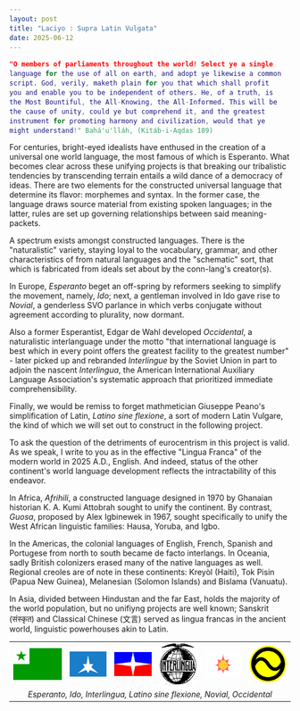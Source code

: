 ```yaml
---
layout: post
title: "Laciyo : Supra Latin Vulgata"
date: 2025-06-12
---
```


```m
"O members of parliaments throughout the world! Select ye a single
language for the use of all on earth, and adopt ye likewise a common
script. God, verily, maketh plain for you that which shall profit
you and enable you to be independent of others. He, of a truth, is
the Most Bountiful, the All-Knowing, the All-Informed. This will be
the cause of unity, could ye but comprehend it, and the greatest
instrument for promoting harmony and civilization, would that ye
might understand!" Bahá'u'lláh, (Kitáb-i-Aqdas 189)
```


For centuries, bright-eyed idealists have enthused in the creation of a universal one world language, the most famous of which is Esperanto. What becomes clear across these unifying projects is that breaking our tribalistic tendencies by transcending terrain entails a wild dance of a democracy of ideas. There are two elements for the constructed universal language that determine its flavor: morphemes and syntax. In the former case, the language draws source material from existing spoken languages; in the latter, rules are set up governing relationships between said meaning-packets.

A spectrum exists amongst constructed languages. There is the "naturalistic" variety, staying loyal to the vocabulary, grammar, and other characteristics of from natural languages and the "schematic" sort, that which is fabricated from ideals set about by the conn-lang's creator(s). 

In Europe, *Esperanto* beget an off-spring by reformers seeking to simplify the movement, namely, *Ido*; next, a gentleman involved in Ido gave rise to *Novial*, a genderless SVO parlance in which verbs conjugate without agreement according to plurality, now dormant.

 Also a former Esperantist, Edgar de Wahl developed *Occidental*, a naturalistic interlanguage under the motto "that international language is best which in every point offers the greatest facility to the greatest number" - later picked up and rebranded *Interlingue* by the Soviet Union in part to adjoin the nascent *Interlingua*, the American International Auxiliary Language Association's systematic approach that prioritized immediate comprehensibility. 
 
 Finally, we would be remiss to forget mathmetician Giuseppe Peano's simplification of Latin, *Latino sine flexione*, a sort of modern Latin Vulgare, the kind of which we will set out to construct in the following project.

To ask the question of the detriments of eurocentrism in this project is valid. As we speak, I write to you as in the effective "Lingua Franca" of the modern world in 2025 A.D., English. And indeed, status of the other continent's world language development reflects the intractability of this endeavor.

In Africa, *Afrihili*, a constructed language designed in 1970 by Ghanaian historian K. A. Kumi Attobrah sought to unify the continent. By contrast, *Guosa*, proposed by Alex Igbinewek in 1967, sought specifically to unify the West African linguistic families: Hausa, Yoruba, and Igbo.

In the Americas, the colonial languages of English, French, Spanish and Portugese from north to south became de facto interlangs. In Oceania, sadly British colonizers erased many of the native languages as well. Regional creoles are of note in these continents: Kreyòl (Haiti), Tok Pisin (Papua New Guinea), Melanesian (Solomon Islands) and Bislama (Vanuatu).

In Asia, divided between Hindustan and the far East, holds the majority of the world population, but no unifiyng projects are well known; Sanskrit (संस्कृत) and Classical Chinese (文言) served as lingua francas in the ancient world, linguistic powerhouses akin to Latin.

<table>
  <tr>
    <td width="20%"><img src="/blog/assets/2025/laciyo/esp.png" width="100%" alt="Image 1"></td>
    <td width="16%"><img src="/blog/assets/2025/laciyo/ido.svg" width="100%" alt="Image 1"></td>
    <td width="16%"><img src="/blog/assets/2025/laciyo/interlingua.svg" width="100%" alt="Image 2"></td>
    <td width="16%"><img src="/blog/assets/2025/laciyo/il2.jpg" width="100%" alt="Image 3"></td>
    <td width="16%"><img src="/blog/assets/2025/laciyo/novial.svg" width="100%" alt="Image 4"></td>
    <td width="16%"><img src="/blog/assets/2025/laciyo/occidental.svg" width="100%" alt="Image 5"></td>
  </tr>
  <tr>
    <td colspan="6" align="center">
      <em>Esperanto, Ido, Interlingua, Latino sine flexione, Novial, Occidental</em>
    </td>
  </tr>
</table>